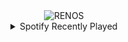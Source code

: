 <div align="center">
<picture>
    <source media="(prefers-color-scheme: dark)" srcset="https://i.ibb.co/q5MJCVG/output-gif.gif">
    <source media="(prefers-color-scheme: light)" srcset="https://i.ibb.co/q5MJCVG/output-gif.gif">
    <img alt="RENOS" src="https://i.ibb.co/q5MJCVG/output-gif.gif">
</picture>
<details>
<summary>Spotify Recently Played</summary>
<img src="https://spotify-recently-played-readme.vercel.app/api?user=31d6d6zerc5ct6kck32na2ozsqf4&unique=1&width=400" alt="Spotify" />
</details>
</div>

<!-- Image deletion URL: https://ibb.co/C25P6Dd/959a1cd2f018c14672ba9fdc9d37e294 -->